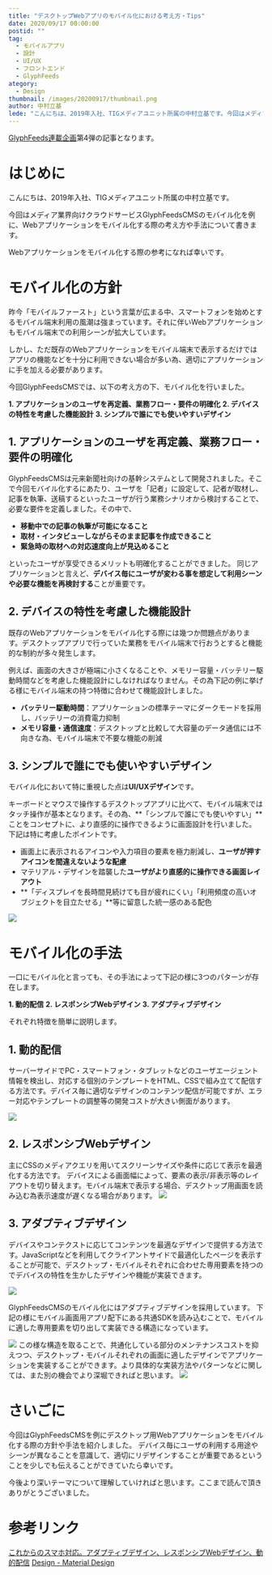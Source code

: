 ```yaml
---
title: "デスクトップWebアプリのモバイル化における考え方・Tips"
date: 2020/09/17 00:00:00
postid: ""
tag:
  - モバイルアプリ
  - 設計
  - UI/UX
  - フロントエンド
  - GlyphFeeds
ategory:
  - Design
thumbnail: /images/20200917/thumbnail.png
author: 中村立基
lede: "こんにちは、2019年入社、TIGメディアユニット所属の中村立基です。今回はメディア業界向けクラウドサービスGlyphFeedsCMSのモバイル化を例に、Webアプリケーションをモバイル化する際の考え方や手法について書きます。Webアプリケーションをモバイル化する際の参考になれば幸いです。昨今「モバイルファースト」という言葉が広まる中、スマートフォンを始めとするモバイル端末利用の風潮は強まっています。それに伴いWebアプリケーションもモバイル端末での利用シーンが拡大しています。"
---
```

[GlyphFeeds連載企画](/articles/20200914/)第4弾の記事となります。

# はじめに

こんにちは、2019年入社、TIGメディアユニット所属の中村立基です。

今回はメディア業界向けクラウドサービスGlyphFeedsCMSのモバイル化を例に、Webアプリケーションをモバイル化する際の考え方や手法について書きます。

Webアプリケーションをモバイル化する際の参考になれば幸いです。

# モバイル化の方針

昨今「モバイルファースト」という言葉が広まる中、スマートフォンを始めとするモバイル端末利用の風潮は強まっています。それに伴いWebアプリケーションもモバイル端末での利用シーンが拡大しています。

しかし、ただ既存のWebアプリケーションをモバイル端末で表示するだけではアプリの機能などを十分に利用できない場合が多い為、適切にアプリケーションに手を加える必要があります。

今回GlyphFeedsCMSでは、以下の考え方の下、モバイル化を行いました。

**1. アプリケーションのユーザを再定義、業務フロー・要件の明確化**
**2. デバイスの特性を考慮した機能設計**
**3. シンプルで誰にでも使いやすいデザイン**
## 1. アプリケーションのユーザを再定義、業務フロー・要件の明確化

GlyphFeedsCMSは元来新聞社向けの基幹システムとして開発されました。そこで今回モバイル化するにあたり、ユーザを「記者」に設定して、記者が取材し、記事を執筆、送稿するといったユーザが行う業務シナリオから検討することで、必要な要件を定義しました。その中で、

- **移動中での記事の執筆が可能になること**
- **取材・インタビューしながらそのまま記事を作成できること**
- **緊急時の取材への対応速度向上が見込めること**

といったユーザが享受できるメリットも明確化することができました。
同じアプリケーションと言えど、**デバイス毎にユーザが変わる事を想定して利用シーンや必要な機能を再検討する**ことが重要です。

## 2. デバイスの特性を考慮した機能設計

既存のWebアプリケーションをモバイル化する際には幾つか問題点があります。デスクトップアプリで行っていた業務をモバイル端末で行おうとすると機能的な制約が多々発生します。

例えば、画面の大きさが極端に小さくなることや、メモリー容量・バッテリー駆動時間などを考慮した機能設計にしなければなりません。その為下記の例に挙げる様にモバイル端末の持つ特徴に合わせて機能設計しました。

 - **バッテリー駆動時間**：アプリケーションの標準テーマにダークモードを採用し、バッテリーの消費電力抑制
 - **メモリ容量・通信速度**：デスクトップと比較して大容量のデータ通信には不向きな為、モバイル端末で不要な機能の削減

## 3. シンプルで誰にでも使いやすいデザイン

モバイル化において特に重視した点は**UI/UXデザイン**です。

キーボードとマウスで操作するデスクトップアプリに比べて、モバイル端末ではタッチ操作が基本となります。その為、**「シンプルで誰にでも使いやすい」**ことをコンセプトに、より直感的に操作できるように画面設計を行いました。
下記は特に考慮したポイントです。

- 画面上に表示されるアイコンや入力項目の要素を極力削減し、**ユーザが押すアイコンを間違えないような配慮**
- マテリアル・デザインを踏襲した**ユーザがより直感的に操作できる画面レイアウト**
- **「ディスプレイを長時間見続けても目が疲れにくい」「利用頻度の高いオブジェクトを目立たせる」**等に留意した統一感のある配色
<img src="/images/20200917/技術ブログ素材4.png" loading="lazy">

# モバイル化の手法

一口にモバイル化と言っても、その手法によって下記の様に3つのパターンが存在します。

**1. 動的配信**
**2. レスポンシブWebデザイン**
**3. アダプティブデザイン**

それぞれ特徴を簡単に説明します。

## 1. 動的配信

サーバーサイドでPC・スマートフォン・タブレットなどのユーザエージェント情報を検出し、対応する個別のテンプレートをHTML、CSSで組み立てて配信する方法です。デバイス毎に適切なデザインのコンテンツ配信が可能ですが、エラー対応やテンプレートの調整等の開発コストが大きい側面があります。

<img src="/images/20200917/技術ブログ素材1.png" loading="lazy">

## 2. レスポンシブWebデザイン

主にCSSのメディアクエリを用いてスクリーンサイズや条件に応じて表示を最適化する方法です。
デバイスによる画面幅によって、要素の表示/非表示等のレイアウトを切り替えます。モバイル端末で表示する場合、デスクトップ用画面を読み込む為表示速度が遅くなる場合があります。
<img src="/images/20200917/技術ブログ素材2.png" loading="lazy">

## 3. アダプティブデザイン

デバイスやコンテクストに応じてコンテンツを最適なデザインで提供する方法です。JavaScriptなどを利用してクライアントサイドで最適化したページを表示することが可能で、デスクトップ・モバイルそれぞれに合わせた専用要素を持つのでデバイスの特性を生かしたデザインや機能が実装できます。

<img src="/images/20200917/技術ブログ素材3.png" loading="lazy">

GlyphFeedsCMSのモバイル化にはアダプティブデザインを採用しています。
下記の様にモバイル画面用アプリ配下にある共通SDKを読み込むことで、モバイルに適した専用要素を切り出して実装できる構造になっています。

<img src="/images/20200917/技術ブログ素材6.png" loading="lazy">
この様な構造を取ることで、共通化している部分のメンテナンスコストを抑えつつ、デスクトップ・モバイルそれぞれの画面に適したデザインでアプリケーションを実装することができます。より具体的な実装方法やパターンなどに関しては、また別の機会でより深堀できればと思います。

<img src="/images/20200917/技術ブログ素材8.png" loading="lazy">

# さいごに

今回はGlyphFeedsCMSを例にデスクトップ用Webアプリケーションをモバイル化する際の方針や手法を紹介しました。
デバイス毎にユーザの利用する用途やシーンが異なることを意識して、適切にリデザインすることが重要であるということを少しでも伝えることができていたら幸いです。

今後より深いテーマについて理解していければと思います。ここまで読んで頂きありがとうございました。

# 参考リンク

[これからのスマホ対応。アダプティブデザイン、レスポンシブWebデザイン、動的配信](https://webtan.impress.co.jp/e/2017/09/07/26299)
[Design - Material Design](https://material.io/design)
